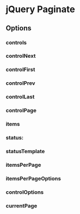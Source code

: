 # jQuery Paginate

## Options

### controls
### controlNext
### controlFirst
### controlPrev
### controlLast
### controlPage
### items
### status:
### statusTemplate
### itemsPerPage
### itemsPerPageOptions
### controlOptions
### currentPage